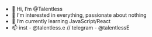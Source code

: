 - 👋 Hi, I’m @Talentless
- 👀 I'm interested in everything, passionate about nothing
- 🌱 I’m currently learning JavaScript/React
- 📫 inst - @talentless.e // telegram - @talentlessE


